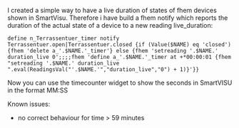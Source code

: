 I created a simple way to have a live duration of states of fhem devices shown in SmartVisu. Therefore i have build a fhem notify which reports the duration of the actual state of a device to a new reading live_duration:

    define n_Terrassentuer_timer notify Terrassentuer.open|Terrassentuer.closed {if (Value($NAME) eq 'closed') {fhem 'delete a_'.$NAME.'_timer'} else {fhem 'setreading '.$NAME.' duration_live 0';;;;fhem 'define a_'.$NAME.'_timer at +*00:00:01 {fhem "setreading '.$NAME.' duration_live ".eval(ReadingsVal("'.$NAME.'","duration_live","0") + 1)}'}}
    
Now you can use the timecounter widget to show the seconds in SmartVISU in the format MM:SS

Known issues:
- no correct behaviour for time > 59 minutes
